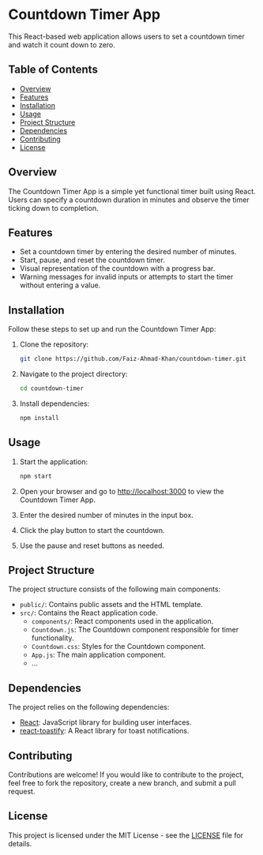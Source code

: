 # Countdown Timer App

This React-based web application allows users to set a countdown timer and watch it count down to zero.

## Table of Contents

- [Overview](#overview)
- [Features](#features)
- [Installation](#installation)
- [Usage](#usage)
- [Project Structure](#project-structure)
- [Dependencies](#dependencies)
- [Contributing](#contributing)
- [License](#license)

## Overview

The Countdown Timer App is a simple yet functional timer built using React. Users can specify a countdown duration in minutes and observe the timer ticking down to completion.

## Features

- Set a countdown timer by entering the desired number of minutes.
- Start, pause, and reset the countdown timer.
- Visual representation of the countdown with a progress bar.
- Warning messages for invalid inputs or attempts to start the timer without entering a value.

## Installation

Follow these steps to set up and run the Countdown Timer App:

1. Clone the repository:

    ```bash
    git clone https://github.com/Faiz-Ahmad-Khan/countdown-timer.git
    ```

2. Navigate to the project directory:

    ```bash
    cd countdown-timer
    ```

3. Install dependencies:

    ```bash
    npm install
    ```

## Usage

1. Start the application:

    ```bash
    npm start
    ```

2. Open your browser and go to [http://localhost:3000](http://localhost:3000) to view the Countdown Timer App.

3. Enter the desired number of minutes in the input box.

4. Click the play button to start the countdown.

5. Use the pause and reset buttons as needed.

## Project Structure

The project structure consists of the following main components:

- `public/`: Contains public assets and the HTML template.
- `src/`: Contains the React application code.
  - `components/`: React components used in the application.
  - `Countdown.js`: The Countdown component responsible for timer functionality.
  - `Countdown.css`: Styles for the Countdown component.
  - `App.js`: The main application component.
  - ...

## Dependencies

The project relies on the following dependencies:

- [React](https://reactjs.org/): JavaScript library for building user interfaces.
- [react-toastify](https://fkhadra.github.io/react-toastify/introduction/): A React library for toast notifications.

## Contributing

Contributions are welcome! If you would like to contribute to the project, feel free to fork the repository, create a new branch, and submit a pull request.

## License

This project is licensed under the MIT License - see the [LICENSE](LICENSE) file for details.